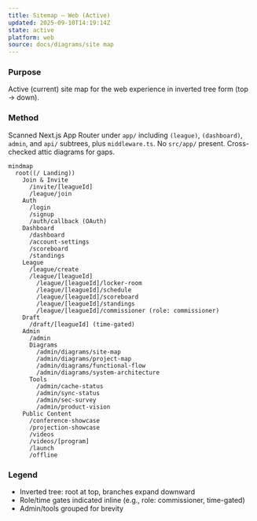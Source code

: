 ```yaml
---
title: Sitemap — Web (Active)
updated: 2025-09-10T14:19:14Z
state: active
platform: web
source: docs/diagrams/site map
---
```


### Purpose

Active (current) site map for the web experience in inverted tree form (top → down).

### Method

Scanned Next.js App Router under `app/` including `(league)`, `(dashboard)`, `admin`, and `api/` subtrees, plus `middleware.ts`. No `src/app/` present. Cross-checked attic diagrams for gaps.

```mermaid
mindmap
  root((/ Landing))
    Join & Invite
      /invite/[leagueId]
      /league/join
    Auth
      /login
      /signup
      /auth/callback (OAuth)
    Dashboard
      /dashboard
      /account-settings
      /scoreboard
      /standings
    League
      /league/create
      /league/[leagueId]
        /league/[leagueId]/locker-room
        /league/[leagueId]/schedule
        /league/[leagueId]/scoreboard
        /league/[leagueId]/standings
        /league/[leagueId]/commissioner (role: commissioner)
    Draft
      /draft/[leagueId] (time-gated)
    Admin
      /admin
      Diagrams
        /admin/diagrams/site-map
        /admin/diagrams/project-map
        /admin/diagrams/functional-flow
        /admin/diagrams/system-architecture
      Tools
        /admin/cache-status
        /admin/sync-status
        /admin/sec-survey
        /admin/product-vision
    Public Content
      /conference-showcase
      /projection-showcase
      /videos
      /videos/[program]
      /launch
      /offline
```

### Legend

- Inverted tree: root at top, branches expand downward
- Role/time gates indicated inline (e.g., role: commissioner, time-gated)
- Admin/tools grouped for brevity
